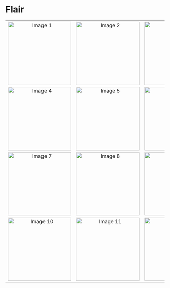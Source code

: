 # Flair

<!-- Markdown Table -->
<table>
  <tr>
    <td align="center"><img src="https://github.com/MhmadRaziq/Flair_breif/raw/main/assets/76057495/ddefe7c7-03b0-4d0f-80c6-48d78dfa28f4.png" width="200px" alt="Image 1"></td>
    <td align="center"><img src="https://github.com/MhmadRaziq/Flair_breif/raw/main/assets/76057495/22f28dfa-28b0-4f70-9907-5ecca0848cfa.png" width="200px" alt="Image 2"></td>
    <td align="center"><img src="https://github.com/MhmadRaziq/Flair_breif/raw/main/assets/76057495/d056aa0d-29d9-4e1e-96b5-4cbf1e0cb32d.png" width="200px" alt="Image 3"></td>
  </tr>
  <tr>
    <td align="center"><img src="https://github.com/MhmadRaziq/Flair_breif/raw/main/assets/76057495/166149e3-ac82-4025-aefa-399c39bb23ce.png" width="200px" alt="Image 4"></td>
    <td align="center"><img src="https://github.com/MhmadRaziq/Flair_breif/raw/main/assets/76057495/f06f0ac9-9d44-4ae0-a0cc-33cafc33e94a.png" width="200px" alt="Image 5"></td>
    <td align="center"><img src="https://github.com/MhmadRaziq/Flair_breif/raw/main/assets/76057495/ca52cc14-129a-4ee4-8874-58c356b457e7.png" width="200px" alt="Image 6"></td>
  </tr>
  <tr>
    <td align="center"><img src="https://github.com/MhmadRaziq/Flair_breif/raw/main/assets/76057495/93684d6c-0d76-4efe-91b8-0303866964fc.png" width="200px" alt="Image 7"></td>
    <td align="center"><img src="https://github.com/MhmadRaziq/Flair_breif/raw/main/assets/76057495/af5e7ab8-c5c9-4853-bdc1-ad220403947a.png" width="200px" alt="Image 8"></td>
    <td align="center"><img src="https://github.com/MhmadRaziq/Flair_breif/raw/main/assets/76057495/25bb3a87-dc9b-497b-845d-2f4850c230f3.png" width="200px" alt="Image 9"></td>
  </tr>
  <tr>
    <td align="center"><img src="https://github.com/MhmadRaziq/Flair_breif/raw/main/assets/76057495/ea6a074c-581f-479e-976c-8b5a5b6bac65.png" width="200px" alt="Image 10"></td>
    <td align="center"><img src="https://github.com/MhmadRaziq/Flair_breif/raw/main/assets/76057495/26a28c74-a347-4f9b-a1f5-1dacb2a2e990.png" width="200px" alt="Image 11"></td>
    <td align="center"><img src="https://github.com/MhmadRaziq/Flair_breif/raw/main/assets/76057495/19a823ad-c0b7-40dc-943b-6de838d16d6e.png" width="200px" alt="Image 12"></td>
  </tr>
</table>

